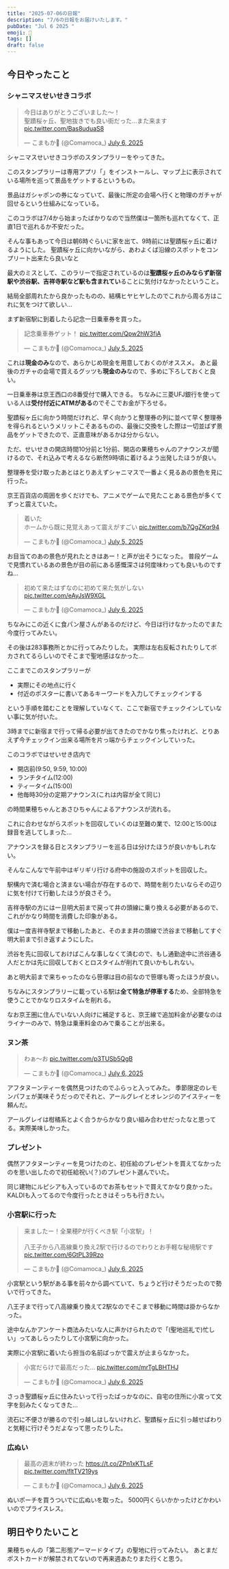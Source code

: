 ```yaml
---
title: "2025-07-06の日報"
description: "7/6の日報をお届けいたします。"
pubDate: "Jul 6 2025 "
emoji: 🦊
tags: []
draft: false
---
```


## 今日やったこと

### シャニマスせいせきコラボ

<blockquote class="twitter-tweet"><p lang="ja" dir="ltr">今日はありがとうございました〜！<br>聖蹟桜ヶ丘、聖地抜きでも良い街だった…また来ます <a href="https://t.co/Bas8uduaS8">pic.twitter.com/Bas8uduaS8</a></p>&mdash; こまもか🦊 (@Comamoca_) <a href="https://twitter.com/Comamoca_/status/1941786533557596491?ref_src=twsrc%5Etfw">July 6, 2025</a></blockquote> <script async src="https://platform.twitter.com/widgets.js" charset="utf-8"></script>

シャニマスせいせきコラボのスタンプラリーをやってきた。

このスタンプラリーは専用アプリ「」をインストールし、マップ上に表示されている場所を巡って景品をゲットするというもの。

景品はガシャポンの券になっていて、最後に所定の会場へ行くと物理のガチャが回せるという仕組みになっている。

このコラボは7/4から始まったばかりなので当然僕は一箇所も巡れてなくて、正直1日で巡れるか不安だった。

そんな事もあって今日は朝6時ぐらいに家を出て、9時前には聖蹟桜ヶ丘に着けるようにした。
聖蹟桜ヶ丘に向かいながら、あわよくば沿線のスポットをコンプリート出来たら良いなと

最大のミスとして、このラリーで指定されているのは**聖蹟桜ヶ丘のみならず新宿駅や渋谷駅、吉祥寺駅など駅も含まれてい**ることに気付けなかったということ。

結局全部周れたから良かったものの、結構ヒヤヒヤしたのでこれから周る方はこれに気をつけて欲しい…

まず新宿駅に到着したら記念一日乗車券を買った。

<blockquote class="twitter-tweet"><p lang="ja" dir="ltr">記念乗車券ゲット！ <a href="https://t.co/Qpw2hW3fiA">pic.twitter.com/Qpw2hW3fiA</a></p>&mdash; こまもか🦊 (@Comamoca_) <a href="https://twitter.com/Comamoca_/status/1941614706206056893?ref_src=twsrc%5Etfw">July 5, 2025</a></blockquote> <script async src="https://platform.twitter.com/widgets.js" charset="utf-8"></script>

これは**現金のみ**なので、あらかじめ現金を用意しておくのがオススメ。
あと最後のガチャの会場で買えるグッツも**現金のみ**なので、多めに下ろしておくと良い。

一日乗車券は京王西口の8番受付で購入できる。
ちなみに三菱UFJ銀行を使っている人は**受付付近にATMがある**のでそこでお金が下ろせる。

聖蹟桜ヶ丘に向かう時間だけれど、早く向かうと整理券の列に並べて早く整理券を得られるというメリットこそあるものの、最後に交換をした際は一切並ばず景品をゲットできたので、正直意味があるかは分からない。

ただ、せいせきの開店時間10分前と1分前、開店の果穂ちゃんのアナウンスが聞けるので、それ込みで考えるなら断然9時頃に着けるよう出発したほうが良い。

整理券を受け取ったあとはとりあえずシャニマスで一番よく見るあの景色を見に行った。

京王百貨店の周囲を歩くだけでも、アニメでゲームで見たことある景色が多くてずっと震えていた。

<blockquote class="twitter-tweet"><p lang="ja" dir="ltr">着いた<br>ホームから既に見覚えあって震えがすごい <a href="https://t.co/b7QgZKqr94">pic.twitter.com/b7QgZKqr94</a></p>&mdash; こまもか🦊 (@Comamoca_) <a href="https://twitter.com/Comamoca_/status/1941633644973404252?ref_src=twsrc%5Etfw">July 5, 2025</a></blockquote> <script async src="https://platform.twitter.com/widgets.js" charset="utf-8"></script>

お目当てのあの景色が見れたときはあー！と声が出そうになった。
普段ゲームで見慣れているあの景色が目の前にある感慨深さは何度味わっても良いものですね…

<blockquote class="twitter-tweet"><p lang="ja" dir="ltr">初めて来たはずなのに初めて来た気がしない <a href="https://t.co/eAyJsW9XGL">pic.twitter.com/eAyJsW9XGL</a></p>&mdash; こまもか🦊 (@Comamoca_) <a href="https://twitter.com/Comamoca_/status/1941659714799931482?ref_src=twsrc%5Etfw">July 6, 2025</a></blockquote> <script async src="https://platform.twitter.com/widgets.js" charset="utf-8"></script>

ちなみにこの近くに食パン屋さんがあるのだけど、今日は行けなかったのでまた今度行ってみたい。

その後は283事務所とかに行ってみたりした。
実際は左右反転されたりしてボカされてるらしいのでそこまで聖地感はなかった…

ここまでこのスタンプラリーが

- 実際にその地点に行く
- 付近のポスターに書いてあるキーワードを入力してチェックインする

という手順を踏むことを理解していなくて、ここで新宿でチェックインしていない事に気が付いた。

3時までに新宿まで行って帰る必要が出てきたのでかなり焦ったけれど、とりあえず今チェックイン出来る場所を片っ端からチェックインしていった。

このコラボではせいせき店内で

- 開店前(9:50, 9:59, 10:00)
- ランチタイム(12:00)
- ティータイム(15:00)
- 他毎時30分の定期アナウンス(これは内容が全て同じ)

の時間果穂ちゃんとあさひちゃんによるアナウンスが流れる。

これに合わせながらスポットを回収していくのは至難の業で、12:00と15:00は録音を逃してしまった…

アナウンスを録る日とスタンプラリーを巡る日は分けたほうが良いかもしれない。

そんなこんなで午前中はギリギリ行ける府中の施設のスポットを回収した。

駅構内で済む場合と済まない場合が存在するので、時間を削りたいならその辺りに気を付けて行動したほうが良さそう。

吉祥寺駅の方には一旦明大前まで戻って井の頭線に乗り換える必要があるので、これがかなり時間を消費した印象がある。

僕は一度吉祥寺駅まで移動したあと、そのまま井の頭線で渋谷まで移動してすぐ明大前まで引き返すようにした。

渋谷を先に回収しておけばこんな事しなくて済むので、もし通勤途中に渋谷通る人だとかは先に回収しておくとロスタイムが削れて良いかもしれない。

あと明大前まで来ちゃったのなら笹塚は目の前なので笹塚も寄ったほうが良い。

ちなみにスタンプラリーに載っている駅は**全て特急が停車する**ため、全部特急を使うことでかなりロスタイムを削れる。

なお京王圏に住んでいない人向けに補足すると、京王線で追加料金が必要なのはライナーのみで、特急は乗車料金のみで乗ることが出来る。

### ヌン茶

<blockquote class="twitter-tweet"><p lang="ja" dir="ltr">わぁ〜お <a href="https://t.co/p3TUSb5QgB">pic.twitter.com/p3TUSb5QgB</a></p>&mdash; こまもか🦊 (@Comamoca_) <a href="https://twitter.com/Comamoca_/status/1941747915879305606?ref_src=twsrc%5Etfw">July 6, 2025</a></blockquote> <script async src="https://platform.twitter.com/widgets.js" charset="utf-8"></script>

アフタヌーンティーを偶然見つけたのでふらっと入ってみた。
季節限定のレモンパフェが美味そうだっのでそれと、アールグレイとオレンジのアイスティーを頼んだ。

アールグレイは柑橘系とよく合うからかなり良い組み合わせだったなと思ってる。実際美味しかった。

### プレゼント

偶然アフタヌーンティーを見つけたのと、初任給のプレゼントを買えてなかったのを思い出したので初任給祝い(？)のプレゼント選んでいた。

同じ建物にルピシアも入っているのでお茶もセットで買えてかなり良かった。
KALDIも入ってるので今度行ったときはそっちも行きたい。

### 小宮駅に行った

<blockquote class="twitter-tweet"><p lang="ja" dir="ltr">来ましたー！全果穂Pが行くべき駅「小宮駅」！<br><br>八王子から八高線乗り換え2駅で行けるのでわりとお手軽な秘境駅です <a href="https://t.co/6GtPL39Rzo">pic.twitter.com/6GtPL39Rzo</a></p>&mdash; こまもか🦊 (@Comamoca_) <a href="https://twitter.com/Comamoca_/status/1941796876548035042?ref_src=twsrc%5Etfw">July 6, 2025</a></blockquote> <script async src="https://platform.twitter.com/widgets.js" charset="utf-8"></script>

小宮駅という駅がある事を前々から調べていて、ちょうど行けそうだったので勢いで行ってきた。

八王子まで行って八高線乗り換えて2駅なのでそこまで移動に時間は掛からなかった。

途中なんかアンケート商法みたいな人に声かけられたので「(聖地巡礼で)忙しい」ってあしらったりして小宮駅に向かった。

実際に小宮駅に着いたら担当の名前ばっかで震えが止まらなかった。

<blockquote class="twitter-tweet"><p lang="ja" dir="ltr">小宮だらけで最高だった… <a href="https://t.co/mrTgLBHTHJ">pic.twitter.com/mrTgLBHTHJ</a></p>&mdash; こまもか🦊 (@Comamoca_) <a href="https://twitter.com/Comamoca_/status/1941810235510845876?ref_src=twsrc%5Etfw">July 6, 2025</a></blockquote> <script async src="https://platform.twitter.com/widgets.js" charset="utf-8"></script>

さっき聖蹟桜ヶ丘に住みたいって行ったばっかなのに、自宅の住所に小宮って文字を刻みたくなってきた…

流石に不便さが勝るので引っ越しはしないけれど、聖蹟桜ヶ丘に引っ越せばわりと気軽に行けそうだよなって思ったりした。

### 広ぬい

<blockquote class="twitter-tweet"><p lang="ja" dir="ltr">最高の週末が終わった <a href="https://t.co/ZPn1xKTLsF">https://t.co/ZPn1xKTLsF</a> <a href="https://t.co/fltTV219ys">pic.twitter.com/fltTV219ys</a></p>&mdash; こまもか🦊 (@Comamoca_) <a href="https://twitter.com/Comamoca_/status/1941839584251330708?ref_src=twsrc%5Etfw">July 6, 2025</a></blockquote> <script async src="https://platform.twitter.com/widgets.js" charset="utf-8"></script>

ぬいポーチを買うついでに広ぬいを取った。
5000円くらいかかったけどかわいいのでプライスレス。

## 明日やりたいこと

果穂ちゃんの「第二形態アーマードタイプ」の聖地に行ってみたい。
あとまだポストカードが解禁されてないので再来週あたりまた行くと思う。
